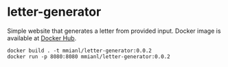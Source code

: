 # letter-generator
Simple website that generates a letter from provided input. Docker image is available at [Docker Hub](https://hub.docker.com/repository/docker/mmianl/letter-generator/general).

```
docker build . -t mmianl/letter-generator:0.0.2
docker run -p 8080:8080 mmianl/letter-generator:0.0.2
```

